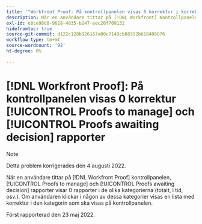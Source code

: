 ```yaml
---
title: '"Workfront Proof: På kontrollpanelen visas 0 korrektur i korrektur att hantera och korrektur som väntar på beslutsrapporter'
description: När en användare tittar på [!DNL Workfront] Kontrollpanelen för korrektur, [!UICONTROL Proofs to manage] och [!UICONTROL Proofs awaiting decision reports] visa 0 rapporter i de olika kategorierna (totalt, i tid osv.).
exl-id: e8ce98d8-9628-4835-b247-eec20f709132
hidefromtoc: true
source-git-commit: d122c128b926167a00c7149cb88392b618486876
workflow-type: tm+mt
source-wordcount: '92'
ht-degree: 0%

---
```


# [!DNL Workfront Proof]: På kontrollpanelen visas 0 korrektur [!UICONTROL Proofs to manage] och [!UICONTROL Proofs awaiting decision] rapporter

>[!NOTE]
>
>Detta problem korrigerades den 4 augusti 2022.

När en användare tittar på [!DNL Workfront Proof] kontrollpanelen, [!UICONTROL Proofs to manage] och [!UICONTROL Proofs awaiting decision] rapporter visar 0 rapporter i de olika kategorierna (totalt, i tid, osv.). Om användaren klickar i någon av dessa kategorier visas en lista med korrektur i den kategorin som ska visas på kontrollpanelen.

Först rapporterad den 23 maj 2022.
